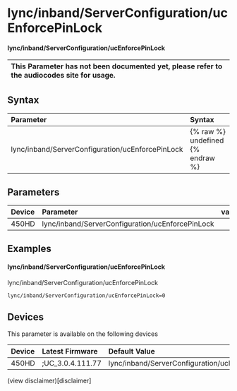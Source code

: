 ﻿---
description: lync/inband/ServerConfiguration/ucEnforcePinLock
search:
    keywords: ['lync','inband','ServerConfiguration','ucEnforcePinLock']
---

# lync/inband/ServerConfiguration/ucEnforcePinLock

#### lync/inband/ServerConfiguration/ucEnforcePinLock


| This Parameter has not been documented yet, please refer to the audiocodes site for usage.  |
| :--- |

## Syntax
| Parameter | Syntax |
| :--- | :--- |
|lync/inband/ServerConfiguration/ucEnforcePinLock | {% raw %} undefined {% endraw %} |

## Parameters
|Device|Parameter|value|Description|
|:---|:---|:---|:---|
| 450HD | lync/inband/ServerConfiguration/ucEnforcePinLock |  |  |

## Examples
#### lync/inband/ServerConfiguration/ucEnforcePinLock

lync/inband/ServerConfiguration/ucEnforcePinLock

```
lync/inband/ServerConfiguration/ucEnforcePinLock=0
```

## Devices
This parameter is available on the following devices

| Device | Latest Firmware | Default Value |
|:---|:---|:---|
| 450HD | ;UC_3.0.4.111.77 | lync/inband/ServerConfiguration/ucEnforcePinLock=0 

(view disclaimer)[disclaimer]

